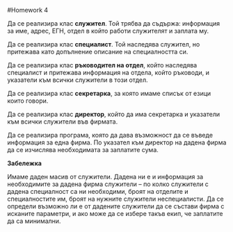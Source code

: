 #Homework 4

Да се реализира клас **служител**. 
Той трябва да съдържа: информация за име, адрес, ЕГН, отдел в който работи служителят и заплата му.

Да се реализира клас **специалист**.
Той наследява служител, но притежава като допълнение описание на специалността си.

Да се реализира клас **ръководител на отдел**, който наследява специалист и притежава информация на отдела, който ръководи, и указатели към всички служители в този отдел.

Да се реализира клас **секретарка**, за която имаме списък от езици които говори.

Да се реализира клас **директор**, който да има секретарка и указатели към всички служители във фирмата.

Да се реализира програма, която да дава възможност да се въведе информация за една фирма. По указател към директор на дадена фирма да се изчислява необходимата за заплатите сума.

**Забележка**

Имаме даден масив от служители. Дадена ни е и информация за необходимите за дадена фирма служители – по колко служители с дадена специалност са ни необходими, броят на отделите и специалностите им, броят на нужните служители неспециалисти. Да се определи възможно ли е от дадените служители да се състави фирма с исканите параметри, и ако може да се избере такъв екип, че заплатите да са минимални.
